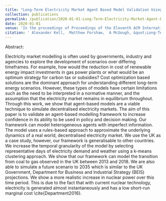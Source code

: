```yaml
---
title: "Long-Term Electricity Market Agent Based Model Validation Using Genetic Algorithm Based Optimization"
collection: publications
permalink: /publication/2020-01-01-Long-Term-Electricity-Market-Agent-Based-Model-Validation-Using-Genetic-Algorithm-Based-Optimization
date: 2020-01-01
venue: 'In the proceedings of Proceedings of the Eleventh ACM International Conference on Future Energy Systems'
citation: ' Alexander Kell,  Matthew Forshaw,  A McGough, &quot;Long-Term Electricity Market Agent Based Model Validation Using Genetic Algorithm Based Optimization.&quot; In the proceedings of Proceedings of the Eleventh ACM International Conference on Future Energy Systems, 2020.'
---
```


Abstract: 

Electricity market modelling is often used by governments, industry and agencies to explore the development of scenarios over differing timeframes. For example, how would the reduction in cost of renewable energy impact investments in gas power plants or what would be an optimum strategy for carbon tax or subsidies? Cost optimization based solutions are the dominant approach for understanding different long-term energy scenarios. However, these types of models have certain limitations such as the need to be interpreted in a normative manner, and the assumption that the electricity market remains in equilibrium throughout. Through this work, we show that agent-based models are a viable technique to simulate decentralised electricity markets. The aim of this paper is to validate an agent-based modelling framework to increase confidence in its ability to be used in policy and decision making. Our framework can model heterogeneous agents with imperfect information. The model uses a rules-based approach to approximate the underlying dynamics of a real world, decentralised electricity market. We use the UK as a case study, however, our framework is generalisable to other countries. We increase the temporal granularity of the model by selecting representative days of electricity demand and weather using a k-means clustering approach. We show that our framework can model the transition from coal to gas observed in the UK between 2013 and 2018. We are also able to simulate a future scenario to 2035 which is similar to the UK Government, Department for Business and Industrial Strategy (BEIS) projections. We show a more realistic increase in nuclear power over this time period. This is due to the fact that with current nuclear technology, electricity is generated almost instantaneously and has a low short-run marginal cost \cite{Department2016}.
